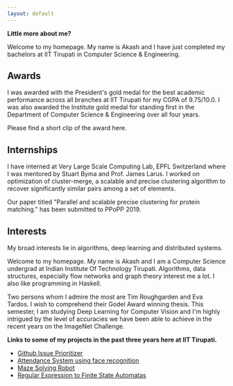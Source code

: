 ```yaml
---
layout: default
---
```


**Little more about me?**

Welcome to my homepage. My name is Akash and I have just completed my bachelors at IIT Tirupati in Computer Science & Engineering.

## Awards

I was awarded with the President's gold medal for the best academic performance across all branches at IIT Tirupati for my CGPA of 9.75/10.0. I was also awarded the Institute gold medal for standing first in the Department of Computer Science & Engineering over all four years.

Please find a short clip of the award here.  

## Internships

I have interned at Very Large Scale Computing Lab, EPFL Switzerland where I was mentored by Stuart Byma and Prof. James Larus. I worked on optimization of cluster-merge, a scalable and precise clustering algorithm to recover significantly similar pairs among a set of elements.

Our paper titled "Parallel and scalable precise clustering for protein matching." has been submitted to PPoPP 2019.

## Interests

My broad interests lie in algorithms, deep learning and distributed systems.

Welcome to my homepage. My name is Akash and I am a Computer Science undergrad at Indian Institute Of Technology Tirupati. Algorithms, data structures, especially flow networks and graph theory interest me a lot. I also like programming in Haskell.

Two persons whom I admire the most are Tim Roughgarden and Eva Tardos. I wish to comprehend their Godel Award winning thesis. This semester, I am studying Deep Learning for Computer Vision and I'm highly intrigued by the level of accuracies we have been able to achieve in the recent years on the ImageNet Challenge.

**Links to some of my projects in the past three years here at IIT Tirupati.**

- [Github Issue Prioritizer](projects/issue_prioritizer.md)
- [Attendance System using face recognition](projects/face_recog.md)
- [Maze Solving Robot](projects/maze_rover.md)
- [Regular Expression to Finite State Automatas](projects/regex_to_dfa.md)
